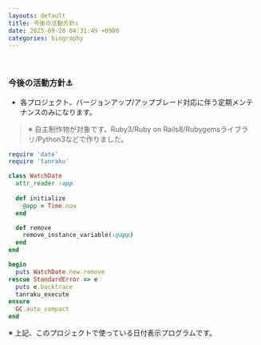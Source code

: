 ```yaml
---
layouts: default
title: 今後の活動方針⚓️
date: 2025-09-28 04:31:49 +0900
categories: biography
---
```


<br />

### 今後の活動方針⚓️

- 各プロジェクト、バージョンアップ/アップブレード対応に伴う定期メンテナンスのみになります。

> ※ 自主制作物が対象です。Ruby3/Ruby on Rails8/Rubygemsライブラリ/Python3などで作りました。

```ruby
require 'date'
require 'tanraku'

class WatchDate
  attr_reader :app
  
  def initialize
    @app = Time.now
  end

  def remove
    remove_instance_variable(:@app)
  end
end

begin
  puts WatchDate.new.remove
rescue StandardError => e
  puts e.backtrace
  tanraku_execute
ensure
  GC.auto_compact
end
```

※ 上記、このプロジェクトで使っている日付表示プログラムです。